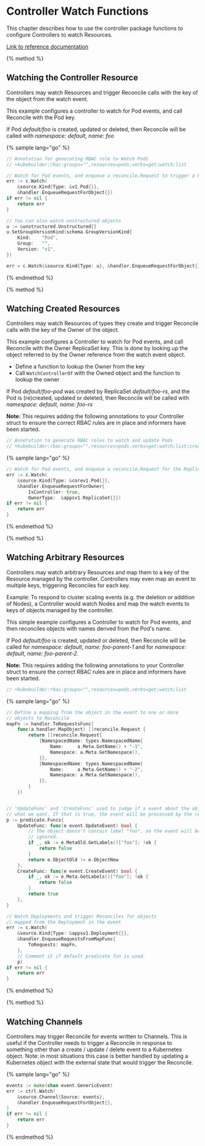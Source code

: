 # Controller Watch Functions

This chapter describes how to use the controller package functions to configure Controllers to watch
Resources.

[Link to reference documentation](https://godoc.org/sigs.k8s.io/controller-runtime)

{% method %}
## Watching the Controller Resource

Controllers may watch Resources and trigger Reconcile calls with the key of the
object from the watch event.

This example configures a controller to watch for Pod events, and call Reconcile with
the Pod key.

If Pod *default/foo* is created, updated or deleted, then Reconcile will be called with
*namespace: default, name: foo*

{% sample lang="go" %}
```go
// Annotation for generating RBAC role to Watch Pods
// +kubebuilder:rbac:groups="",resources=pods,verbs=get;watch;list
```

```go
// Watch for Pod events, and enqueue a reconcile.Request to trigger a Reconcile
err := c.Watch(
	&source.Kind{Type: &v1.Pod{}},
	&handler.EnqueueRequestForObject{})
if err != nil {
	return err
}
```

```go
// You can also watch unstructured objects
u := &unstructured.Unstructured{}
u.SetGroupVersionKind(schema.GroupVersionKind{
	Kind:    "Pod",
	Group:   "",
	Version: "v1",
})

err = c.Watch(&source.Kind{Type: u}, &handler.EnqueueRequestForObject{})
```
{% endmethod %}


{% method %}
## Watching Created Resources

Controllers may watch Resources of types they create and trigger Reconcile calls with the key of
the Owner of the object.

This example configures a Controller to watch for Pod events, and call Reconcile with
the Owner ReplicaSet key.  This is done by looking up the object referred to by the Owner reference
from the watch event object.

- Define a function to lookup the Owner from the key
- Call `WatchControllerOf` with the Owned object and the function to lookup the owner

If Pod *default/foo-pod* was created by ReplicaSet *default/foo-rs*, and the Pod is
(re)created, updated or deleted, then Reconcile will be called with *namespace: default, name: foo-rs*

**Note:** This requires adding the following annotations to your Controller struct to ensure the
correct RBAC rules are in place and informers have been started.

```go
// Annotation to generate RBAC roles to watch and update Pods
// +kubebuilder:rbac:groups="",resources=pods,verbs=get;watch;list;create;update;delete
```

{% sample lang="go" %}
```go
// Watch for Pod events, and enqueue a reconcile.Request for the ReplicaSet in the OwnerReferences
err := c.Watch(
	&source.Kind{Type: &corev1.Pod{}},
	&handler.EnqueueRequestForOwner{
		IsController: true,
		OwnerType:	&appsv1.ReplicaSet{}})
if err != nil {
	return err
}
```
{% endmethod %}

{% method %}
## Watching Arbitrary Resources

Controllers may watch arbitrary Resources and map them to a key of the Resource managed by the
controller.  Controllers may even map an event to multiple keys, triggering Reconciles for
each key.

Example: To respond to cluster scaling events (e.g. the deletion or addition of Nodes),
a Controller would watch Nodes and map the watch events to keys of objects managed by
the controller.

This simple example configures a Controller to watch for Pod events, and then reconciles objects with
names derived from the Pod's name.

If Pod *default/foo* is created, updated or deleted, then Reconcile will be called for
*namespace: default, name: foo-parent-1* and for *namespace: default, name: foo-parent-2*.

**Note:** This requires adding the following annotations to your Controller struct to ensure the
correct RBAC rules are in place and informers have been started.

```go
// +kubebuilder:rbac:groups="",resources=pods,verbs=get;watch;list
```

{% sample lang="go" %}
```go
// Define a mapping from the object in the event to one or more
// objects to Reconcile
mapFn := handler.ToRequestsFunc(
	func(a handler.MapObject) []reconcile.Request {
		return []reconcile.Request{
			{NamespacedName: types.NamespacedName{
				Name:	  a.Meta.GetName() + "-1",
				Namespace: a.Meta.GetNamespace(),
			}},
			{NamespacedName: types.NamespacedName{
				Name:	  a.Meta.GetName() + "-2",
				Namespace: a.Meta.GetNamespace(),
			}},
		}
	})


// 'UpdateFunc' and 'CreateFunc' used to judge if a event about the object is
// what we want. If that is true, the event will be processed by the reconciler.
p := predicate.Funcs{
	UpdateFunc: func(e event.UpdateEvent) bool {
		// The object doesn't contain label "foo", so the event will be
		// ignored.
		if _, ok := e.MetaOld.GetLabels()["foo"]; !ok {
			return false
		}
		return e.ObjectOld != e.ObjectNew
	},
	CreateFunc: func(e event.CreateEvent) bool {
		if _, ok := e.Meta.GetLabels()["foo"]; !ok {
			return false
		}
		return true
	},
}

// Watch Deployments and trigger Reconciles for objects
// mapped from the Deployment in the event
err := c.Watch(
	&source.Kind{Type: &appsv1.Deployment{}},
	&handler.EnqueueRequestsFromMapFunc{
		ToRequests: mapFn,
	},
	// Comment it if default predicate fun is used.
	p)
if err != nil {
	return err
}
```
{% endmethod %}


{% method %}
## Watching Channels

Controllers may trigger Reconcile for events written to Channels.  This is useful if the Controller
needs to trigger a Reconcile in response to something other than a create / update / delete event
to a Kubernetes object.  Note: in most situations this case is better handled by updating a Kubernetes
object with the external state that would trigger the Reconcile.

{% sample lang="go" %}
```go
events := make(chan event.GenericEvent)
err := ctrl.Watch(
	&source.Channel{Source: events},
	&handler.EnqueueRequestForObject{},
)
if err != nil {
	return err
}
```
{% endmethod %}
